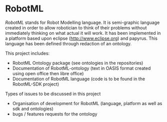 RobotML
=======

*RobotML* stands for Robot Modelling language.
It is semi-graphic language created in order to allow robotician to think of their problems without immediately thinking on what actual it will work.
It has been implemented in a platform based upon eclipse (http://www.eclipse.org) and papyrus.
This language has been defined through redaction of an ontology.

This project includes:
- RobotML Ontology package (see ontologies in the repositories)
- Documentation of RobotML-ontology (text in OASIS format created using open office then libre office)
- Documentation of RobotML language (code is to be found in the RobotML-SDK project)

Types of issues to be discussed in this project
- Organisation of development for RobotML (language, platform as well as sdk and ontologies)
- bugs / features requests for the ontology